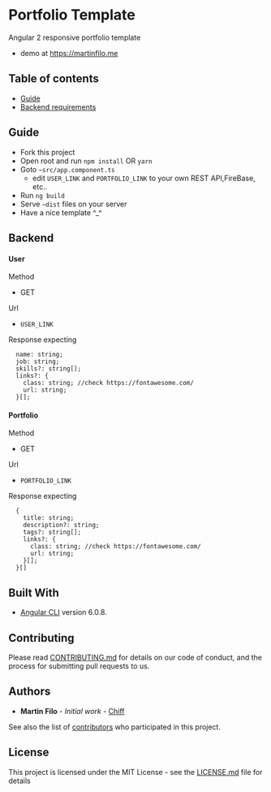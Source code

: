 # Portfolio Template

Angular 2 responsive portfolio template

* demo at https://martinfilo.me

## Table of contents
* [Guide](#guide)
* [Backend requirements](#backend)

## Guide

* Fork this project
* Open root and run `npm install` OR `yarn`
* Goto `~src/app.component.ts`
  * edit `USER_LINK` and `PORTFOLIO_LINK` to your own REST API,FireBase, etc..
* Run `ng build`
* Serve `~dist` files on your server
* Have a nice template ^_^

## Backend

#### User
Method
* GET

Url
* `USER_LINK`

Response expecting
````
  name: string;
  job: string;
  skills?: string[];
  links?: {
    class: string; //check https://fontawesome.com/
    url: string;
  }[];
````

#### Portfolio
Method
* GET

Url
* `PORTFOLIO_LINK`

Response expecting
````
  {
    title: string;
    description?: string;
    tags?: string[];
    links?: {
      class: string; //check https://fontawesome.com/
      url: string;
    }[];
  }[]
````


## Built With

* [Angular CLI](https://github.com/angular/angular-cli) version 6.0.8.

## Contributing

Please read [CONTRIBUTING.md](https://gist.github.com/PurpleBooth/b24679402957c63ec426) for details on our code of conduct, and the process for submitting pull requests to us.

## Authors

* **Martin Filo** - *Initial work* - [Chiff](https://github.com/Chiff)

See also the list of [contributors](https://github.com/Chiff/angular2-portfolio-template/contributors)
 who participated in this project. 

## License

This project is licensed under the MIT License - see the [LICENSE.md](LICENSE.md) file for details

